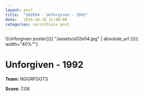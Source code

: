 ```yaml
---
layout: post
title:  "S02E04 - Unforgiven - 1992"
date:   2016-10-18 21:00:00
categories: corinthiale post
---
```


![Unforgiven poster]({{ "/assets/s02e04.jpg" | absolute_url }}){: width="40%""}

# **Unforgiven** - 1992

**Team:** NGGRFGGTS

**Score:** 7.08

